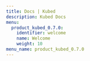 ```yaml
---
title: Docs | Kubed
description: Kubed Docs
menu:
  product_kubed_0.7.0:
    identifier: welcome
    name: Welcome
    weight: 10
menu_name: product_kubed_0.7.0
---
```

